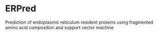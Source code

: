 # ERPred
Prediction of endoplasmic reticulum resident proteins using fragmented amino acid composition and support vector machine
